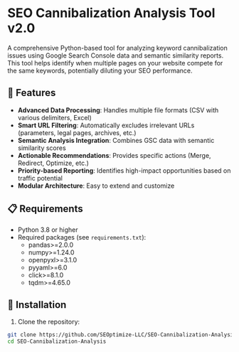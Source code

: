 # SEO Cannibalization Analysis Tool v2.0

A comprehensive Python-based tool for analyzing keyword cannibalization issues using Google Search Console data and semantic similarity reports. This tool helps identify when multiple pages on your website compete for the same keywords, potentially diluting your SEO performance.

## 🚀 Features

- **Advanced Data Processing**: Handles multiple file formats (CSV with various delimiters, Excel)
- **Smart URL Filtering**: Automatically excludes irrelevant URLs (parameters, legal pages, archives, etc.)
- **Semantic Analysis Integration**: Combines GSC data with semantic similarity scores
- **Actionable Recommendations**: Provides specific actions (Merge, Redirect, Optimize, etc.)
- **Priority-based Reporting**: Identifies high-impact opportunities based on traffic potential
- **Modular Architecture**: Easy to extend and customize

## 📋 Requirements

- Python 3.8 or higher
- Required packages (see `requirements.txt`):
  - pandas>=2.0.0
  - numpy>=1.24.0
  - openpyxl>=3.1.0
  - pyyaml>=6.0
  - click>=8.1.0
  - tqdm>=4.65.0

## 🔧 Installation

1. Clone the repository:
```bash
git clone https://github.com/SEOptimize-LLC/SEO-Cannibalization-Analysis.git
cd SEO-Cannibalization-Analysis
